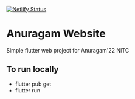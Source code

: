 [![Netlify Status](https://api.netlify.com/api/v1/badges/a2e0ca25-91f2-47cf-96ac-141bb1804901/deploy-status)](https://app.netlify.com/sites/anuragam/deploys)

# Anuragam Website

Simple flutter web project for Anuragam'22 NITC

## To run locally

- flutter pub get
- flutter run

